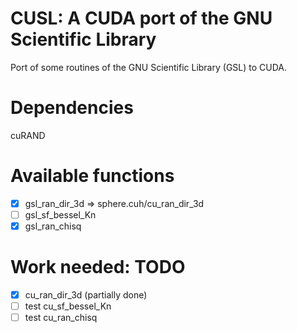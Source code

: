 CUSL: A CUDA port of the GNU Scientific Library
=================================================

Port of some routines of the GNU Scientific Library (GSL) to CUDA.

# Dependencies

cuRAND

# Available functions

- [x] gsl_ran_dir_3d => sphere.cuh/cu_ran_dir_3d
- [ ] gsl_sf_bessel_Kn
- [x] gsl_ran_chisq

# Work needed: TODO

- [x] cu_ran_dir_3d (partially done)
- [ ] test cu_sf_bessel_Kn
- [ ] test cu_ran_chisq